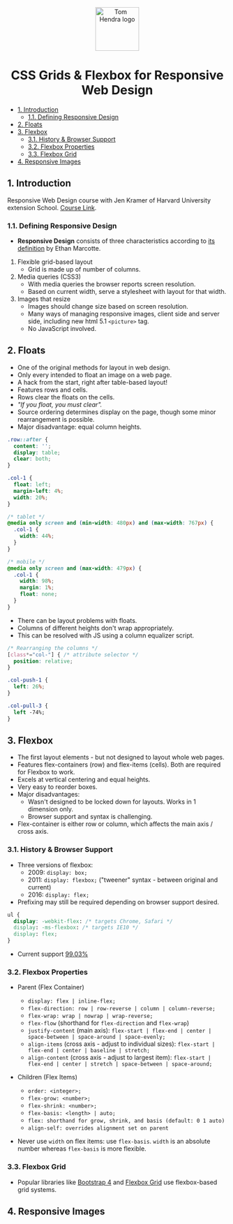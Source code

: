 <div align=center>
<img alt="Tom Hendra logo" src="https://res.cloudinary.com/tomhendra/image/upload/v1567091669/tomhendra-logo/tomhendra-logo-round-1024.png" width="100" />
<h1>CSS Grids & Flexbox for Responsive Web Design</h1>
</div>

- [1. Introduction](#1-introduction)
  - [1.1. Defining Responsive Design](#11-defining-responsive-design)
- [2. Floats](#2-floats)
- [3. Flexbox](#3-flexbox)
  - [3.1. History & Browser Support](#31-history--browser-support)
  - [3.2. Flexbox Properties](#32-flexbox-properties)
  - [3.3. Flexbox Grid](#33-flexbox-grid)
- [4. Responsive Images](#4-responsive-images)

## 1. Introduction

Responsive Web Design course with Jen Kramer of Harvard University extension School.
[Course Link](https://frontendmasters.com/courses/css-grids-flexbox/).

### 1.1. Defining Responsive Design

- **Responsive Design** consists of three characteristics according to [its definition](https://alistapart.com/article/responsive-web-design/) by Ethan Marcotte.

1. Flexible grid-based layout
   - Grid is made up of number of columns.
2. Media queries (CSS3)
   - With media queries the browser reports screen resolution.
   - Based on current width, serve a stylesheet with layout for that width.
3. Images that resize
   - Images should change size based on screen resolution.
   - Many ways of managing responsive images, client side and server side, including new html 5.1 `<picture>` tag.
   - No JavaScript involved.

## 2. Floats

- One of the original methods for layout in web design.
- Only every intended to float an image on a web page.
- A hack from the start, right after table-based layout!
- Features rows and cells.
- Rows clear the floats on the cells.
- _"If you float, you must clear"._
- Source ordering determines display on the page, though some minor rearrangement is possible.
- Major disadvantage: equal column heights.

```css
.row::after {
  content: '';
  display: table;
  clear: both;
}

.col-1 {
  float: left;
  margin-left: 4%;
  width: 20%;
}

/* tablet */
@media only screen and (min-width: 480px) and (max-width: 767px) {
  .col-1 {
    width: 44%;
  }
}

/* mobile */
@media only screen and (max-width: 479px) {
  .col-1 {
    width: 98%;
    margin: 1%;
    float: none;
  }
}
```

- There can be layout problems with floats.
- Columns of different heights don't wrap appropriately.
- This can be resolved with JS using a column equalizer script.

```css
/* Rearranging the columns */
[class*="col-"] { /* attribute selector */
  position: relative;
}

.col-push-1 {
  left: 26%;
}

.col-pull-3 {
  left -74%;
}
```

## 3. Flexbox

- The first layout elements - but not designed to layout whole web pages.
- Features flex-containers (row) and flex-items (cells). Both are required for Flexbox to work.
- Excels at vertical centering and equal heights.
- Very easy to reorder boxes.
- Major disadvantages:
  - Wasn't designed to be locked down for layouts. Works in 1 dimension only.
  - Browser support and syntax is challenging.
- Flex-container is either row or column, which affects the main axis / cross axis.

### 3.1. History & Browser Support

- Three versions of flexbox:
  - 2009: `display: box;`
  - 2011: `display: flexbox;` ("tweener" syntax - between original and current)
  - 2016: `display: flex;`
- Prefixing may still be required depending on browser support desired.

```css
ul {
  display: -webkit-flex: /* targets Chrome, Safari */
  display: -ms-flexbox: /* targets IE10 */
  display: flex;
}
```

- Current support [99.03%](https://caniuse.com/#feat=flexbox)

### 3.2. Flexbox Properties

- Parent (Flex Container)

  - `display: flex | inline-flex;`
  - `flex-direction: row | row-reverse | column | column-reverse;`
  - `flex-wrap: wrap | nowrap | wrap-reverse;`
  - `flex-flow` (shorthand for `flex-direction` and `flex-wrap`)
  - `justify-content` (main axis): `flex-start | flex-end | center | space-between | space-around | space-evenly;`
  - `align-items` (cross axis - adjust to individual sizes): `flex-start | flex-end | center | baseline | stretch;`
  - `align-content` (cross axis - adjust to largest item): `flex-start | flex-end | center | stretch | space-between | space-around;`

- Children (Flex Items)

  - `order: <integer>;`
  - `flex-grow: <number>;`
  - `flex-shrink: <number>;`
  - `flex-basis: <length> | auto;`
  - `flex: shorthand for grow, shrink, and basis (default: 0 1 auto)`
  - `align-self: overrides alignment set on parent`

- Never use `width` on flex items: use `flex-basis`. `width` is an absolute number whereas `flex-basis` is more flexible.

### 3.3. Flexbox Grid

- Popular libraries like [Bootstrap 4](https://getbootstrap.com/docs/4.5/layout/grid/) and [Flexbox Grid](http://flexboxgrid.com) use flexbox-based grid systems.

## 4. Responsive Images
